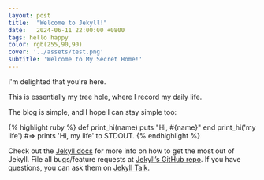 ```yaml
---
layout: post
title:  "Welcome to Jekyll!"
date:   2024-06-11 22:00:00 +0800
tags: hello happy
color: rgb(255,90,90)
cover: '../assets/test.png'
subtitle: 'Welcome to My Secret Home!'
---
```

I'm delighted that you're here.

This is essentially my tree hole, where I record my daily life. 

The blog is simple, and I hope I can stay simple too:

{% highlight ruby %}
def print_hi(name)
  puts "Hi, #{name}"
end
print_hi('my life')
#=> prints 'Hi, my life' to STDOUT.
{% endhighlight %}

Check out the [Jekyll docs][jekyll-docs] for more info on how to get the most out of Jekyll. File all bugs/feature requests at [Jekyll’s GitHub repo][jekyll-gh]. If you have questions, you can ask them on [Jekyll Talk][jekyll-talk].

[jekyll-docs]: https://jekyllrb.com/docs/home
[jekyll-gh]:   https://github.com/jekyll/jekyll
[jekyll-talk]: https://talk.jekyllrb.com/
